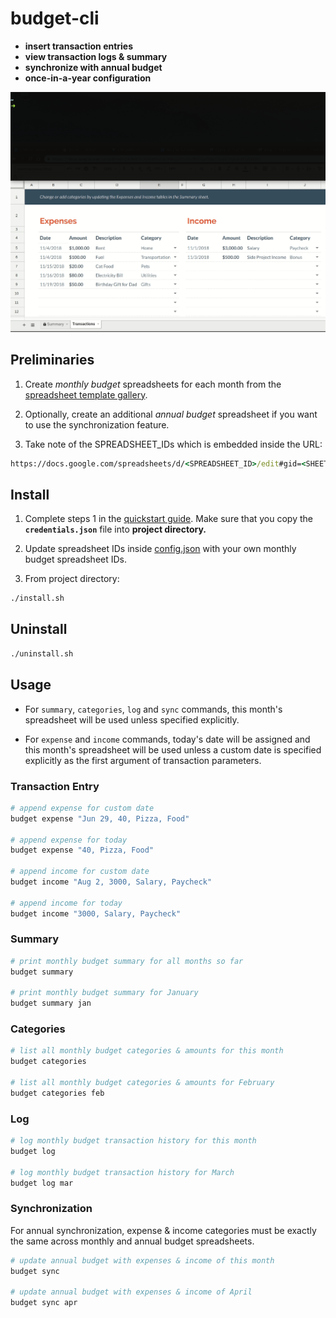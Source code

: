 # budget-cli
 * **insert transaction entries**
 * **view transaction logs & summary**
 * **synchronize with annual budget**
 * **once-in-a-year configuration**

![Demo](demo.gif)

## Preliminaries
 1. Create *monthly budget* spreadsheets for each month from the [spreadsheet template gallery](https://docs.google.com/spreadsheets/u/0/?ftv=1&folder=0ACoSgW1iveL-Uk9PVA).

 2. Optionally, create an additional *annual budget* spreadsheet if you want to use the synchronization feature.

 3. Take note of the SPREADSHEET_IDs which is embedded inside the URL:
``` cmd
https://docs.google.com/spreadsheets/d/<SPREADSHEET_ID>/edit#gid=<SHEET_ID>
```

## Install
 1. Complete steps 1 in the [quickstart guide](https://developers.google.com/sheets/api/quickstart/python). Make sure that you copy the **`credentials.json`** file into **project directory.**

 2. Update spreadsheet IDs inside [config.json](config.json) with your own monthly budget spreadsheet IDs.

 3. From project directory:
``` sh
./install.sh
```
 
## Uninstall
``` sh
./uninstall.sh
```

## Usage
 * For `summary`, `categories`, `log` and `sync` commands, this month's spreadsheet will be used unless specified explicitly.

 * For `expense` and `income` commands, today's date will be assigned and this month's spreadsheet will be used unless a custom date is specified explicitly as the first argument of transaction parameters.

### Transaction Entry
``` sh
# append expense for custom date
budget expense "Jun 29, 40, Pizza, Food"

# append expense for today
budget expense "40, Pizza, Food"

# append income for custom date
budget income "Aug 2, 3000, Salary, Paycheck"

# append income for today
budget income "3000, Salary, Paycheck"
```

### Summary
``` sh
# print monthly budget summary for all months so far
budget summary

# print monthly budget summary for January
budget summary jan
```

### Categories
``` sh
# list all monthly budget categories & amounts for this month
budget categories

# list all monthly budget categories & amounts for February
budget categories feb
```

### Log
``` sh
# log monthly budget transaction history for this month
budget log

# log monthly budget transaction history for March
budget log mar
```

### Synchronization
 For annual synchronization, expense & income categories must be exactly the same across monthly and annual budget spreadsheets.

``` sh
# update annual budget with expenses & income of this month
budget sync

# update annual budget with expenses & income of April
budget sync apr
```
